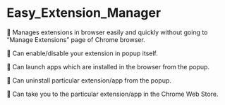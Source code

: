 # Easy_Extension_Manager

 Manages extensions in browser easily and quickly without going to “Manage Extensions” page of Chrome browser.

 Can enable/disable your extension in popup itself.

 Can launch apps which are installed in the browser from the popup.

 Can uninstall particular extension/app from the popup.

 Can take you to the particular extension/app in the Chrome Web Store.
